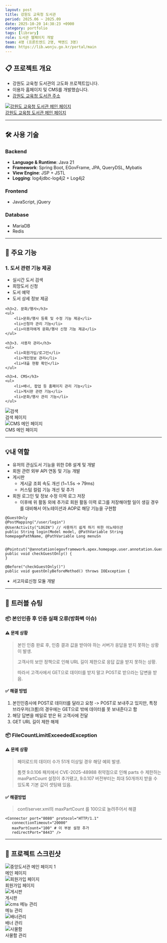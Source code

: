 ```yaml
---
layout: post
title: 강원도 교육청 도서관
period: 2025.06 ~ 2025.09
date: 2025-10-20 14:38:23 +0900
category: portfolio
tags: [library]
role: 도서관 웹페이지 개발
team: 4명 (프론트엔드 2명, 백엔드 3명)
demo: https://lib.wonju.go.kr/portal/main
---
```


## 📋 프로젝트 개요

<div class="portfolio-section">
    <div class="portfolio-content">
    <ul>
        <li>강원도 교육청 도서관의 고도화 프로젝트입니다. </li>
        <li>이용자 홈페이지 및  CMS를 개발했습니다. </li>
        <li><a href="https://lib.gwe.go.kr/portal/main" target="_blank" rel="noreferrer">강원도 교육청 도서관 주소</a></li>
    </ul>
    </div>
    <div class="portfolio-image">
        <a href="https://lib.gwe.go.kr/portal/main" target="_blank" rel="noreferrer">
            <img src="/public/img/post/gangwondo/portal_main.png" alt="강원도 교육청 도서관 메인 페이지"/>
        </a>
        <a href="https://lib.gwe.go.kr/portal/main" target="_blank" rel="noreferrer">
            <div class="image-caption">강원도 교육청 도서관 메인 페이지</div>
        </a>
    </div>
</div>

---

## 🛠️ 사용 기술

### Backend

- **Language & Runtime**: Java 21
- **Framework**: Spring Boot, EGovFrame, JPA, QueryDSL, Mybatis
- **View Engine**: JSP + JSTL
- **Logging**: log4jdbc-log4j2 + Log4j2

### Frontend

- JavaScript, jQuery

### Database

- MariaDB
- Redis

---

## 🎯 주요 기능

<div class="portfolio-section">
    <div class="portfolio-content">
    <h3>1. 도서 관련 기능 제공</h3>
    <ul>
        <li>실시간 도서 검색</li>
        <li>희망도서 신청</li>
        <li>도서 예약</li>
        <li>도서 상세 정보 제공</li>
    </ul>

    <h3>2. 문화/행사</h3>
    <ul>
        <li>문화/행사 등록 및 수정 기능 제공</li>
        <li>신청자 관리 기능</li>
        <li>이용자에게 문화/행사 신청 기능 제공</li>
    </ul>

    <h3>3. 사용자 관리</h3>
    <ul>
        <li>회원가입/로그인</li>
        <li>개인정보 관리</li>
        <li>대출 현황 확인</li>
    </ul>

    <h3>4. CMS</h3>
    <ul>
        <li>배너, 팝업 등 홈페이지 관리 기능</li>
        <li>게시판 관련 기능</li>
        <li>문화/행사 관리 기능</li>
    </ul>

</div>
    <div class="portfolio-image">
        <div class="image-group">
            <img src="/public/img/post/gangwondo/search.png" alt="검색">
            <div class="image-caption">검색 페이지</div>
        </div>
        <div class="image-group">
            <img src="/public/img/post/gangwondo/cms_main.png" alt="CMS 메인 페이지">
            <div class="image-caption">CMS 메인 페이지</div>
        </div>
    </div>
</div>

---

## 💡내 역할

- 유저의 관심도서 기능을 위한 DB 설계 및 개발
- 회원 관련 외부 API 연동 및 기능 개발
- 게시판
  - 게시글 조회 속도 개선 (1~1.5s -> 79ms)
  - 커스텀 컬럼 기능 개선 및 추가 
- 회원 로그인 및 정보 수정 이력 로그 저장 
  - 이후에 위 활동 외에 추가로 회원 활동 이력 로그를 저장해야할 일이 생길 경우를 대비해서 어노테이션과 AOP로 해당 기능을 구현함  

```
@GuestOnly
@PostMapping("/user/login")
@UserActivity("LOGIN") // 사용하기 쉽게 하기 위한 어노테이션
public String login(Model model, @PathVariable String homepagePathName, @PathVariable Long menuSn
```

```
 @Pointcut("@annotation(egovframework.apex.homepage.user.annotation.GuestOnly)")
public void checkGuestOnly() {
}

@Before("checkGuestOnly()")
public void guestOnlyBeforeMethod() throws IOException {
```

- 서고자료신청 모듈 개발 

---

## 🚀 트러블 슈팅

### 📦 본인인증 후 인증 실패 오류(방화벽 이슈)
#### ⚠️ 문제 상황
> 본인 인증 완료 후, 인증 결과 값을 받아야 하는 서버가 응답을 받지 못하는 상황이 발생.
>
> 고객사의 보안 정책으로 인해 URL 길이 제한으로 응답 값을 받지 못하는 상황.
>
> 따라서 고객사에서 GET으로 데이터를 받지 말고 POST로 받으라는 답변을 받음.
#### ✅ 해결 방법
1. 본인인증사에 POST로 데이터를 달라고 요청 -> POST로 보내주고 있지만, 특정 브라우저(크롬)의 경우에는 GET으로 밖에 데이터를 못 보내준다고 함
2. 해당 답변을 메일로 받은 뒤 고객사에 전달 
3. GET URL 길이 제한 해제 

### 📦 FileCountLimitExceededException

#### ⚠️ 문제 상황

> 페이로드의 데이터 수가 51개 이상일 경우 해당 예외 발생.
> 
> 톰캣 9.0.106 패치에서  CVE-2025-48988 취약점으로 인해 parts 수 제한하는 maxPartCount 설정이 추가됐고, 9.0.107 버전부터는 최대 50개까지 받을 수 있도록 기본 값이 셋팅돼 있음.

#### ✅ 해결방법

> conf/server.xml의 maxPartCount 를 100으로 늘려주어서 해결

```
<Connector port="8080" protocol="HTTP/1.1"
   connectionTimeout="20000"
   maxPartCount="100" # 이 부분 설정 추가
   redirectPort="8443" />
```

---

## 📸 프로젝트 스크린샷

<div class="screenshot-grid">
<div class="screenshot-item">
        <img src="/public/img/post/gangwondo/gnecc_main.png" alt="중앙도서관 메인 페이지 1">
        <div class="image-caption">메인 페이지</div>
    </div>
    <div class="screenshot-item">
        <img src="/public/img/post/gangwondo/join.png" alt="회원가입 페이지">
        <div class="image-caption">회원가입 페이지</div>
    </div>
    <div class="screenshot-item">
        <img src="/public/img/post/gangwondo/board1.png" alt="게시판">
        <div class="image-caption">게시판</div>
    </div>
    <div class="screenshot-item">
        <img src="/public/img/post/gangwondo/cms_menu.png" alt="cms 메뉴 관리">
        <div class="image-caption">메뉴 관리</div>
    </div>
    <div class="screenshot-item">
        <img src="/public/img/post/gangwondo/banner.png" alt="배너관리">
        <div class="image-caption">배너 관리</div>
    </div>
    <div class="screenshot-item">
        <img src="/public/img/post/gangwondo/locker.png" alt="사물함">
        <div class="image-caption">사물함 관리</div>
    </div>
</div>
